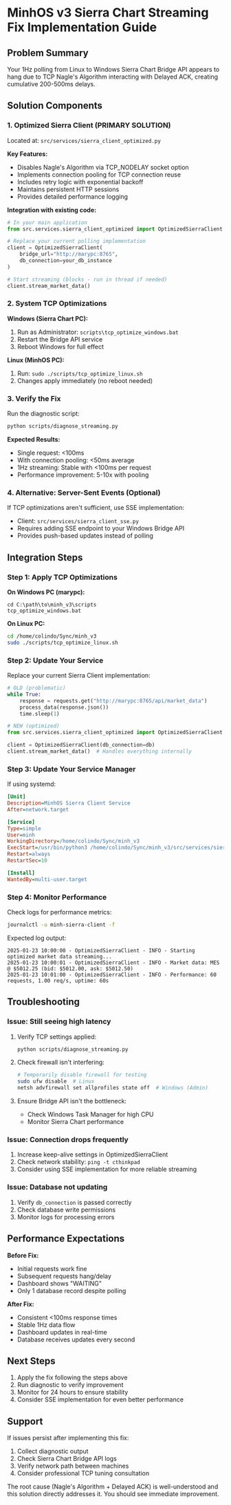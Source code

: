 # MinhOS v3 Sierra Chart Streaming Fix Implementation Guide

## Problem Summary

Your 1Hz polling from Linux to Windows Sierra Chart Bridge API appears to hang due to TCP Nagle's Algorithm interacting with Delayed ACK, creating cumulative 200-500ms delays.

## Solution Components

### 1. Optimized Sierra Client (PRIMARY SOLUTION)

Located at: `src/services/sierra_client_optimized.py`

**Key Features:**
- Disables Nagle's Algorithm via TCP_NODELAY socket option
- Implements connection pooling for TCP connection reuse
- Includes retry logic with exponential backoff
- Maintains persistent HTTP sessions
- Provides detailed performance logging

**Integration with existing code:**

```python
# In your main application
from src.services.sierra_client_optimized import OptimizedSierraClient

# Replace your current polling implementation
client = OptimizedSierraClient(
    bridge_url="http://marypc:8765",
    db_connection=your_db_instance
)

# Start streaming (blocks - run in thread if needed)
client.stream_market_data()
```

### 2. System TCP Optimizations

**Windows (Sierra Chart PC):**
1. Run as Administrator: `scripts\tcp_optimize_windows.bat`
2. Restart the Bridge API service
3. Reboot Windows for full effect

**Linux (MinhOS PC):**
1. Run: `sudo ./scripts/tcp_optimize_linux.sh`
2. Changes apply immediately (no reboot needed)

### 3. Verify the Fix

Run the diagnostic script:
```bash
python scripts/diagnose_streaming.py
```

**Expected Results:**
- Single request: <100ms
- With connection pooling: <50ms average
- 1Hz streaming: Stable with <100ms per request
- Performance improvement: 5-10x with pooling

### 4. Alternative: Server-Sent Events (Optional)

If TCP optimizations aren't sufficient, use SSE implementation:
- Client: `src/services/sierra_client_sse.py`
- Requires adding SSE endpoint to your Windows Bridge API
- Provides push-based updates instead of polling

## Integration Steps

### Step 1: Apply TCP Optimizations

**On Windows PC (marypc):**
```batch
cd C:\path\to\minh_v3\scripts
tcp_optimize_windows.bat
```

**On Linux PC:**
```bash
cd /home/colindo/Sync/minh_v3
sudo ./scripts/tcp_optimize_linux.sh
```

### Step 2: Update Your Service

Replace your current Sierra Client implementation:

```python
# OLD (problematic)
while True:
    response = requests.get("http://marypc:8765/api/market_data")
    process_data(response.json())
    time.sleep(1)

# NEW (optimized)
from src.services.sierra_client_optimized import OptimizedSierraClient

client = OptimizedSierraClient(db_connection=db)
client.stream_market_data()  # Handles everything internally
```

### Step 3: Update Your Service Manager

If using systemd:

```ini
[Unit]
Description=MinhOS Sierra Client Service
After=network.target

[Service]
Type=simple
User=minh
WorkingDirectory=/home/colindo/Sync/minh_v3
ExecStart=/usr/bin/python3 /home/colindo/Sync/minh_v3/src/services/sierra_client_optimized.py
Restart=always
RestartSec=10

[Install]
WantedBy=multi-user.target
```

### Step 4: Monitor Performance

Check logs for performance metrics:
```bash
journalctl -u minh-sierra-client -f
```

Expected log output:
```
2025-01-23 10:00:00 - OptimizedSierraClient - INFO - Starting optimized market data streaming...
2025-01-23 10:00:01 - OptimizedSierraClient - INFO - Market data: MES @ $5012.25 (bid: $5012.00, ask: $5012.50)
2025-01-23 10:01:00 - OptimizedSierraClient - INFO - Performance: 60 requests, 1.00 req/s, uptime: 60s
```

## Troubleshooting

### Issue: Still seeing high latency

1. Verify TCP settings applied:
   ```bash
   python scripts/diagnose_streaming.py
   ```

2. Check firewall isn't interfering:
   ```bash
   # Temporarily disable firewall for testing
   sudo ufw disable  # Linux
   netsh advfirewall set allprofiles state off  # Windows (Admin)
   ```

3. Ensure Bridge API isn't the bottleneck:
   - Check Windows Task Manager for high CPU
   - Monitor Sierra Chart performance

### Issue: Connection drops frequently

1. Increase keep-alive settings in OptimizedSierraClient
2. Check network stability: `ping -t cthinkpad`
3. Consider using SSE implementation for more reliable streaming

### Issue: Database not updating

1. Verify `db_connection` is passed correctly
2. Check database write permissions
3. Monitor logs for processing errors

## Performance Expectations

**Before Fix:**
- Initial requests work fine
- Subsequent requests hang/delay
- Dashboard shows "WAITING"
- Only 1 database record despite polling

**After Fix:**
- Consistent <100ms response times
- Stable 1Hz data flow
- Dashboard updates in real-time
- Database receives updates every second

## Next Steps

1. Apply the fix following the steps above
2. Run diagnostic to verify improvement
3. Monitor for 24 hours to ensure stability
4. Consider SSE implementation for even better performance

## Support

If issues persist after implementing this fix:
1. Collect diagnostic output
2. Check Sierra Chart Bridge API logs
3. Verify network path between machines
4. Consider professional TCP tuning consultation

The root cause (Nagle's Algorithm + Delayed ACK) is well-understood and this solution directly addresses it. You should see immediate improvement.